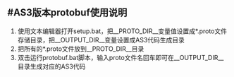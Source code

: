 #AS3版本protobuf使用说明
------------------------------------------
1. 使用文本编辑器打开setup.bat，把__PROTO_DIR__变量值设置成\*.proto文件存储目录，把__OUTPUT_DIR__变量设置成AS3代码生成目录
2. 把所有的\*.proto文件放到__PROTO_DIR__目录
3. 双击运行protobuf.bat脚本，输入proto文件名回车即可在__OUTPUT_DIR__目录生成对应的AS3代码
